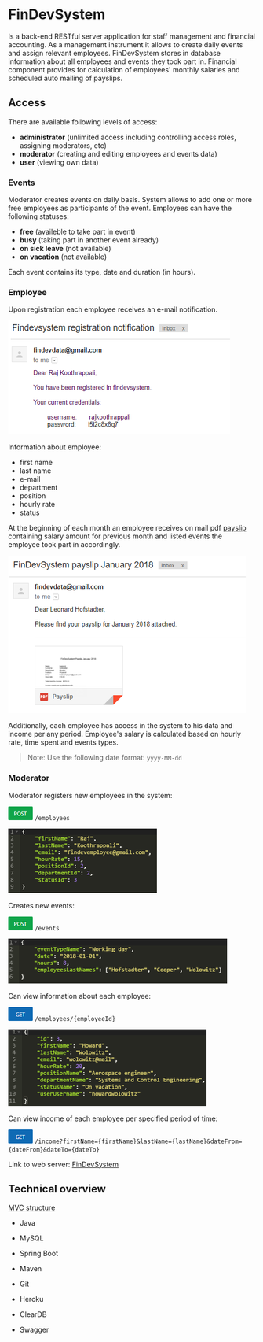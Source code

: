 # FinDevSystem

Is a back-end RESTful server application for staff management and financial accounting. As a management instrument it allows to create daily events and assign relevant  employees. FinDevSystem stores in database information about all employees and events they took part in. Financial component provides for calculation of employees' monthly salaries and scheduled auto mailing of payslips. 

## Access
There are available following levels of access:
- **administrator** (unlimited access including controlling access roles, assigning moderators, etc)
- **moderator** (creating and editing employees and events data)
- **user** (viewing own data)

### Events
Moderator creates events on daily basis. System allows to add one or more free employees as participants of the event. Employees can have the following statuses:
- **free** (availeble to take part in event)
- **busy** (taking part in another event already)
- **on sick leave** (not available)
- **on vacation** (not available)

Each event contains its type, date and duration (in hours).

### Employee
Upon registration each employee receives an e-mail notification.

![mail1](images/mail1.png)

Information about employee:
- first name
- last name
- e-mail
- department
- position
- hourly rate
- status

At the beginning of each month an employee receives on mail pdf [payslip](/documents/PayslipSample.pdf) containing  salary amount for previous month and listed events the employee took part in accordingly.

![mail2](images/mail2.png)

Additionally, each employee has access in the system to his data and income per any period. Employee's salary is calculated based on hourly rate, time spent and events types.

> Note: Use the following date format: `yyyy-MM-dd`

### Moderator
Moderator registers new employees in the system:

![sw_post](images/sw_post.png) `/employees`

![employee_create](images/employee_create.png)

Creates new events:

![sw_post](images/sw_post.png) `/events`

![event_create](images/event_create.png)

Can view information about each employee:

![sw_get](images/sw_get.png) `/employees/{employeeId}`

![employee_getbyid](images/employee_getbyid.png)

Can view income of each employee per specified period of time:

![sw_get](images/sw_get.png) `/income?firstName={firstName}&lastName={lastName}&dateFrom={dateFrom}&dateTo={dateTo}`


Link to web server: [FinDevSystem](https://findevsystem.herokuapp.com/swagger-ui.html)


## Technical overview
[MVC structure](/documents/UMLDiagram.pdf)

- Java
- MySQL
- Spring Boot
- Maven
- Git


- Heroku
- ClearDB
- Swagger

